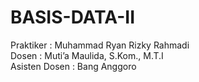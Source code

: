 # BASIS-DATA-II
Praktiker : Muhammad Ryan Rizky Rahmadi<br>
Dosen : Muti’a Maulida, S.Kom., M.T.I<br>
Asisten Dosen : Bang Anggoro
